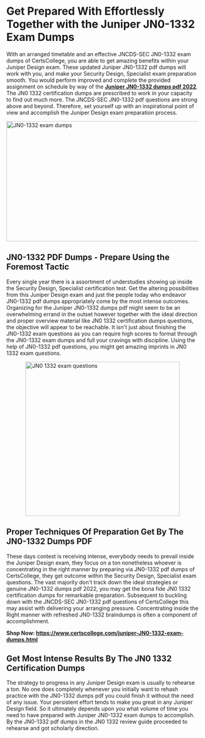 <h1><strong>Get Prepared With Effortlessly Together with the Juniper JN0-1332 Exam Dumps&nbsp;</strong></h1>
<p><span style="font-weight: 400;">With an arranged timetable and an effective JNCDS-SEC JN0-1332 exam dumps of CertsCollege, you are able to get amazing benefits within your Juniper Design exam. These updated Juniper JN0-1332 pdf dumps will work with you, and make your Security Design, Specialist exam preparation smooth. You would perform improved and complete the provided assignment on schedule by way of the <strong><a href="https://www.certscollege.com/juniper-JN0-1332-exam-dumps.html">Juniper JN0-1332 dumps pdf 2022</a></strong>. The JN0 1332 certification dumps are prescribed to work in your capacity to find out much more. The JNCDS-SEC JN0-1332 pdf questions are strong above and beyond. Therefore, set yourself up with an inspirational point of view and accomplish the Juniper Design exam preparation process.&nbsp;</span></p>
<p><span style="font-weight: 400;"><img style="display: block; margin-left: auto; margin-right: auto;" src="https://i.ibb.co/CPDK3ps/Yellow-and-Blue-Initiative-Blog-Banner.png" alt="JN0-1332 exam dumps" width="559" height="315" /></span></p>
<h2><strong>JN0-1332 PDF Dumps - Prepare Using the Foremost Tactic</strong></h2>
<p><span style="font-weight: 400;">Every single year there is a assortment of understudies showing up inside the Security Design, Specialist certification test. Get the altering possibilities from this Juniper Design exam and just the people today who endeavor JN0-1332 pdf dumps appropriately come by the most intense outcomes. Organizing for the Juniper JN0-1332 dumps pdf might seem to be an overwhelming errand in the outset however together with the ideal direction and proper overview material like JN0 1332 certification dumps questions, the objective will appear to be reachable. It isn't just about finishing the JN0-1332 exam questions as you can require high scores to format through the JN0-1332 exam dumps and full your cravings with discipline. Using the help of JN0-1332 pdf questions, you might get amazing imprints in JN0 1332 exam questions.</span></p>
<p><span style="font-weight: 400;"><a href="https://bit.ly/3tSDKeQ"><img style="display: block; margin-left: auto; margin-right: auto;" src="https://i.ibb.co/9tMrhdY/Teacher-Appreciation-Invitation.png" alt="JN0 1332 exam questions " width="404" height="404" /></a></span></p>
<h2><strong>Proper Techniques Of Preparation Get By The JN0-1332 Dumps PDF</strong></h2>
<p><span style="font-weight: 400;">These days contest is receiving intense, everybody needs to prevail inside the Juniper Design exam, they focus on a ton nonetheless whoever is concentrating in the right manner by preparing via JN0-1332 pdf dumps of CertsCollege, they get outcome within the Security Design, Specialist exam questions. The vast majority don't track down the ideal strategies or genuine JN0-1332 dumps pdf 2022, you may get the bona fide JN0 1332 certification dumps for remarkable preparation. Subsequent to buckling down with the JNCDS-SEC JN0-1332 pdf questions of CertsCollege this may assist with delivering your arranging pressure. Concentrating inside the Right manner with refreshed JN0-1332 braindumps is often a component of accomplishment.</span></p>
<p><span style="font-weight: 400;"><strong>Shop Now: <a href="https://www.certscollege.com/juniper-JN0-1332-exam-dumps.html">https://www.certscollege.com/juniper-JN0-1332-exam-dumps.html</a></strong></span></p>
<h2><strong>Get Most Intense Results By The JN0 1332 Certification Dumps</strong></h2>
<p><span style="font-weight: 400;">The strategy to progress in any Juniper Design exam is usually to rehearse a ton. No one does completely whenever you initially want to rehash practice with the JN0-1332 dumps pdf you could finish it without the need of any issue. Your persistent effort tends to make you great in any Juniper Design field. So it ultimately depends upon you what volume of time you need to have prepared with Juniper JN0-1332 exam dumps to accomplish. By the JN0-1332 pdf dumps in the JN0 1332 review guide proceeded to rehearse and got scholarly direction.</span></p>
